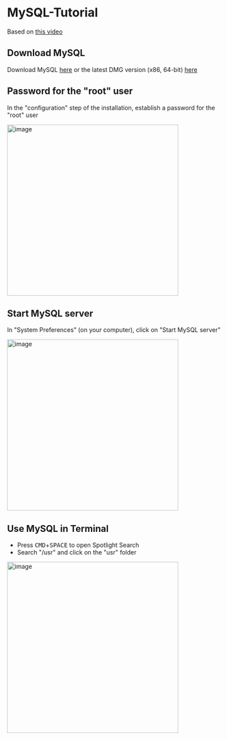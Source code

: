 # MySQL-Tutorial

Based on [this video](https://youtu.be/8UT-oZzDW6c)

## Download MySQL
Download MySQL [here](https://dev.mysql.com/get/Downloads/MySQL-8.0/mysql-8.0.28-macos11-x86_64.dmg) or the latest DMG version (x86, 64-bit) [here](https://dev.mysql.com/downloads/mysql/)

## Password for the "root" user
In the "configuration" step of the installation, establish a password for the "root" user

<img width="400" alt="image" src="https://user-images.githubusercontent.com/65092569/163596060-55629278-cabc-4d71-a999-20f0061af1da.png">

## Start MySQL server
In "System Preferences" (on your computer), click on "Start MySQL server"

<img width="400" alt="image" src="https://user-images.githubusercontent.com/65092569/163597431-172041da-2889-493e-950a-51c25d0ceeaa.png">

## Use MySQL in Terminal
- Press <kbd>CMD</kbd>+<kbd>SPACE</kbd> to open Spotlight Search
- Search "/usr" and click on the "usr" folder
<img width="400" alt="image" src="https://user-images.githubusercontent.com/65092569/163598090-fa4fb5ea-cefe-4165-afed-8d0dd477f66c.png">
